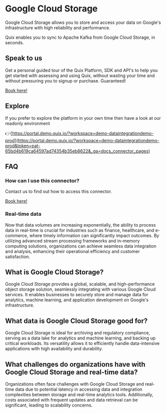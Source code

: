 <!-- START MARKDOWN -->
<!--[tech-name]-->
# Google Cloud Storage

<!--[blurb-about-tech]-->
Google Cloud Storage allows you to store and access your data on Google's infrastructure with high reliability and performance.

Quix enables you to sync to Apache Kafka <span id="to_or_from">from</span> <span id="techname">Google Cloud Storage</span>, in seconds.

## Speak to us

Get a personal guided tour of the Quix Platform, SDK and API's to help you get started with assessing and using Quix, without wasting your time and without pressuring you to signup or purchase. Guaranteed!

[Book here!](https://quix.io/book-a-demo)


## Explore

If you prefer to explore the platform in your own time then have a look at our readonly environment

👉[https://portal.demo.quix.io/?workspace=demo-dataintegrationdemo-prod](https://portal.demo.quix.io/?workspace=demo-dataintegrationdemo-prod&token=pat-65bd4b619ca64597ad74354b35eb8622&_ga=docs_connector_pages)


## FAQ 

### How can I use this connector?

Contact us to find out how to access this connector.

[Book here!](https://quix.io/book-a-demo)

### Real-time data

Now that data volumes are increasing exponentially, the ability to process data in real-time is crucial for industries such as finance, healthcare, and e-commerce, where timely information can significantly impact outcomes. By utilizing advanced stream processing frameworks and in-memory computing solutions, organizations can achieve seamless data integration and analysis, enhancing their operational efficiency and customer satisfaction.

## What is <span id="techname">Google Cloud Storage</span>?

<!--[tech-seo-text]-->
Google Cloud Storage provides a global, scalable, and high-performance object storage solution, seamlessly integrating with various Google Cloud services. It enables businesses to securely store and manage data for analytics, machine learning, and application development on Google's infrastructure.

## What data is <span id="techname">Google Cloud Storage</span> good for?

<!--[tech-data-seo-text]-->
Google Cloud Storage is ideal for archiving and regulatory compliance, serving as a data lake for analytics and machine learning, and backing up critical workloads. Its versatility allows it to efficiently handle data-intensive applications with high availability and durability.

## What challenges do organizations have with <span id="techname">Google Cloud Storage</span> and real-time data?

<!--[tech-challenges-seo-text]-->
Organizations often face challenges with Google Cloud Storage and real-time data due to potential latency in accessing data and integration complexities between storage and real-time analytics tools. Additionally, costs associated with frequent updates and data retrieval can be significant, leading to scalability concerns.
<!-- END MARKDOWN -->